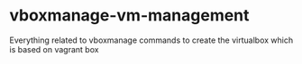 # vboxmanage-vm-management
Everything related to vboxmanage commands to create the virtualbox which is based on vagrant box
